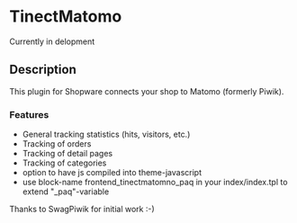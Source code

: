 # TinectMatomo
Currently in delopment

## Description
This plugin for Shopware connects your shop to Matomo (formerly Piwik).

### Features
- General tracking statistics (hits, visitors, etc.)
- Tracking of orders
- Tracking of detail pages
- Tracking of categories
- option to have js compiled into theme-javascript
- use block-name frontend_tinectmatomno_paq in your index/index.tpl to extend "_paq"-variable


Thanks to SwagPiwik for initial work :-)